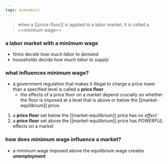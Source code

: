 ```yaml
---
tags: economics
---
```


> when a [[price-floor]] is applied to a labor market, it is called a ==minimum wage==
### a labor market with a minimum wage
- firms decide *how much labor to demand*
- households decide *how much labor to supply*

### what influences minimum wage?
- a government regulation that makes it illegal to charge a price lower than a specified level is called a **price floor**
	- the effects of a price floor on a market depend crucially on whether the floor is imposed at a level that is above or below the [[market-equilibrium]] price.

1. a **price floor** set below the [[market-equilibrium]] price has *no effect*
2. a **price floor** set above the [[market-equilibrium]] price has *POWERFUL* effects on a market


### how does minimum wage influence a market?
- a minimum wage imposed above the equilibrium wage creates **unemployment**